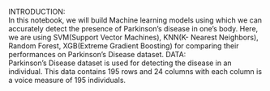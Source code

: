 INTRODUCTION:<br>
In this notebook, we will build Machine learning models using which we can accurately detect the presence of Parkinson’s disease in one’s body. Here, we are using SVM(Support Vector Machines),  KNN(K- Nearest Neighbors), Random Forest, XGB(Extreme Gradient Boosting) for comparing their performances on Parkinson’s Disease dataset. 
DATA:<br>
Parkinson’s Disease dataset is used for detecting the disease in an individual. This data contains 195 rows and 24 columns with each column is a voice measure of 195 individuals.
